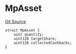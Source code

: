# MpAsset
[Git Source](https://github.com/provisorDAO/arcanum-contracts/blob/3dfff3148182d4dfe6804e525ac556b83c05da71/src/lib/MpContext.sol)


```solidity
struct MpAsset {
    uint quantity;
    uint128 targetShare;
    uint128 collectedCashbacks;
}
```

